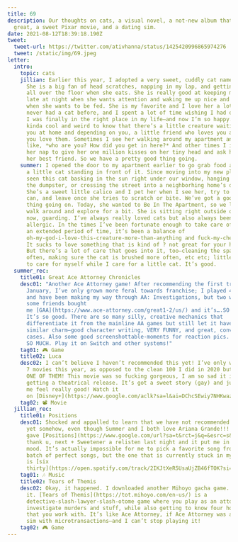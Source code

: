 ```yaml
---
title: 69
description: Our thoughts on cats, a visual novel, a not-new album that's still
  great, a sweet Pixar movie, and a dating sim.
date: 2021-08-12T18:39:18.190Z
tweet:
  tweet-url: https://twitter.com/ativhanna/status/1425420996865974276
  tweet: /static/img/69.jpeg
letter:
  intro:
    topic: cats
    jillian: Earlier this year, I adopted a very sweet, cuddly cat named Juniper.
      She is a big fan of head scratches, napping in my lap, and getting food
      all over the floor when she eats. She is really good at keeping me awake
      late at night when she wants attention and waking me up nice and early
      when she wants to be fed. She is my favorite and I love her a lot! I’ve
      never had a cat before, and I spent a lot of time wishing I had one before
      I was finally in the right place in my life—and now I’m so happy. It’s
      kinda cool and weird to know that there’s a little creature waiting for
      you at home and depending on you, a little friend who loves you as much as
      you love them. Sometimes I see her walking around my apartment and I’m
      like, *who are you? How did you get in here?* And other times I interupt
      her nap to give her one million kisses on her tiny head and ask her if I’m
      her best friend. So we have a pretty good thing going.
    summer: I opened the door to my apartment earlier to go grab food and there was
      a little cat standing in front of it. Since moving into my new place, I’ve
      seen this cat basking in the sun right under our window, hanging out by
      the dumpster, or crossing the street into a neighborhing home’s drive way.
      She’s a sweet little calico and I pet her when I see her, try to play if I
      can, and leave once she tries to scratch or bite. We’ve got a good little
      thing going on. Today, she wanted to Be In The Apartment, so we let her
      walk around and explore for a bit. She is sitting right outside our door
      now, guarding. I’ve always really loved cats but also always been
      allergic. In the times I’ve been fortunate enough to take care of one for
      an extended period of time, it’s been a balance of
      oh-my-god-i-love-this-creature-more-than-anything and fuck-my-chest-hurts!
      It sucks to love something that is kind of ? not great for your health?
      But there’s a lot of care that goes into it, too—cleaning the space more
      often, making sure the cat is brushed more often, etc etc; little things
      to care for myself while I care for a little cat. It’s good.
  summer_rec:
    title01: Great Ace Attorney Chronicles
    desc01: "Another Ace Attorney game! After recommending the first trilogy back in
      January, I’ve only grown more feral towards franchise; I played 4-6 on 3DS
      and have been making my way through AA: Investigations, but two weeks ago
      some friends bought
      me [GAA](https://www.ace-attorney.com/great1-2/us/) and it’s….SO GOOD!
      It’s so good. There are so many silly, creative mechanics that
      differentiate it from the mainline AA games but still let it have the
      similar charm—good character writing, VERY FUNNY, and great, convoluted
      cases. Also some good screenshottable-moments for reaction pics. I love it
      SO MUCH. Play it on Switch and other systems!"
    tag01: 🎮 Game
    title02: Luca
    desc02: I can’t believe I haven’t recommended this yet! I’ve only watched like,
      7 movies this year, as opposed to the clean 100 I did in 2020 but LUCA WAS
      ONE OF THEM! This movie was so fucking gorgeous, I am so sad it isn’t
      getting a theatrical release. It’s got a sweet story (gay) and just made
      me feel really good! Watch it
      on [Disney+](https://www.google.com/aclk?sa=l&ai=DChcSEwiy7NHKwazyAhUDnLMKHevBBU4YABAAGgJxbg&sig=AOD64_2SnXwFljVCsI9Vtghte6BeYA3_EQ&q&adurl&ved=2ahUKEwib58nKwazyAhVqhOAKHWPqADcQ0Qx6BAgCEAE).
    tag02: 📽️ Movie
  jillian_rec:
    title01: Positions
    desc01: Shocked and appalled to learn that we have not recommended this album
      yet somehow, even though Summer and I both love Ariana Grande!!! I
      gave [Positions](https://www.google.com/url?sa=t&rct=j&q=&esrc=s&source=web&cd=&cad=rja&uact=8&ved=2ahUKEwjww4XqwazyAhXmguAKHRhJC04QFnoECAIQAQ&url=https%3A%2F%2Fopen.spotify.com%2Falbum%2F3euz4vS7ezKGnNSwgyvKcd&usg=AOvVaw355h__0TgohhRDRryylJ6J) +
      thank u, next + Sweetener a relisten last night and it put me in the best
      mood. It’s actually impossible for me to pick a favorite song from a whole
      batch of perfect songs, but the one that is currently stuck in my head
      is [six
      thirty](https://open.spotify.com/track/2IKJtXeR5UsaUjZB46fTOK?si=075c5cc0da854a0f).
    tag01: 🎶 Music
    title02: Tears of Themis
    desc02: Okay, it happened. I downloaded another Mihoyo gacha game. And I love
      it. [Tears of Themis](https://tot.mihoyo.com/en-us/) is a
      detective-slash-lawyer-slash-otome game where you play as an attorney and
      investigate murders and stuff, while also getting to know four hot guys
      that you work with. It’s like Ace Attorney, if Ace Attorney was a dating
      sim with microtransactions—and I can’t stop playing it!
    tag02: 🎮 Game
---
```

